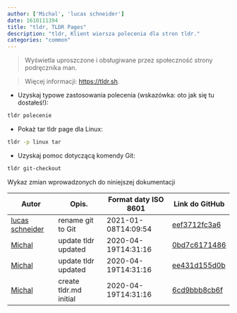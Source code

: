 ```yaml
---
author: ['Michal', 'lucas schneider']
date: 1610111394
title: "tldr, TLDR Pages"
description: "tldr, Klient wiersza polecenia dla stron tldr."
categories: "common"
---
```

> Wyświetla uproszczone i obsługiwane przez społeczność strony podręcznika man.

> Więcej informacji: <https://tldr.sh>.

- Uzyskaj typowe zastosowania polecenia (wskazówka: oto jak się tu dostałeś!):

```bash
tldr polecenie
```

- Pokaż tar tldr page dla Linux:

```bash
tldr -p linux tar
```

- Uzyskaj pomoc dotyczącą komendy Git:

```bash
tldr git-checkout
```
Wykaz zmian wprowadzonych do niniejszej dokumentacji


Autor | Opis. | Format daty ISO 8601 | Link do GitHub
------|-----|-----|-----
[lucas schneider](mailto:casdpa@gmail.com) | rename git to Git | 2021-01-08T14:09:54 | [eef3712fc3a6](https://github.com/tldr-pages/tldr/commit/eef3712fc3a6a3774384b2e4ed934583c8349d75)
[Michal](mailto:mich.biesiada@gmail.com) | update tldr updated | 2020-04-19T14:31:16 | [0bd7c6171486](https://github.com/tldr-pages/tldr/commit/0bd7c6171486654783414b0e80d3f47efe345058)
[Michal](mailto:mich.biesiada@gmail.com) | update tldr updated | 2020-04-19T14:31:16 | [ee431d155d0b](https://github.com/tldr-pages/tldr/commit/ee431d155d0b3944907c0c6915f3f66a085f20d5)
[Michal](mailto:mich.biesiada@gmail.com) | create tldr.md initial | 2020-04-19T14:31:16 | [6cd9bbb8cb6f](https://github.com/tldr-pages/tldr/commit/6cd9bbb8cb6f3eec492158d4315945d0eb874a48)

